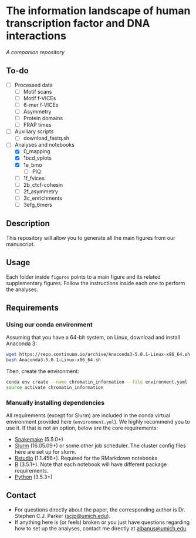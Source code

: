 # The information landscape of human transcription factor and DNA interactions
_A companion repository_

## To-do
- [ ] Processed data
    - [ ] Motif scans
    - [ ] Motif f-VICEs
    - [ ] 6-mer f-VICEs
    - [ ] Asymmetry
    - [ ] Protein domains
    - [ ] FRAP times
- [ ] Auxiliary scripts
    - [ ] download_fastq.sh
- [ ] Analyses and notebooks
    - [x] 0_mapping
    - [x] 1bcd_vplots
    - [x] 1e_bmo
        - [ ] PIQ
    - [ ] 1f_fvices
    - [ ] 2b_ctcf-cohesin
    - [ ] 2f_asymmetry
    - [ ] 3c_enrichments
    - [ ] 3efg_6mers

## Description
This repository will allow you to generate all the main figures from our manuscript.

## Usage
Each folder inside `figures` points to a main figure and its related supplementary figures. Follow the instructions inside each one to perform the analyses.

## Requirements
### Using our conda environment
Assuming that you have a 64-bit system, on Linux, download and install Anaconda 3:
```sh
wget https://repo.continuum.io/archive/Anaconda3-5.0.1-Linux-x86_64.sh
bash Anaconda3-5.0.1-Linux-x86_64.sh
```
Then, create the environment:
```sh
conda env create --name chromatin_information --file environment.yaml
source activate chromatin_information
```

### Manually installing dependencies
All requirements (except for Slurm) are included in the conda virtual environment provided here (`environment.yml`). We highly recommend you to use it. If that is not an option, below are the core requirements:
* [Snakemake](https://snakemake.readthedocs.io/en/stable/) (5.5.0+)
* [Slurm](https://slurm.schedmd.com) (16.05.09+) or some other job scheduler. The cluster config files here are set up for slurm.
* [Rstudio](https://www.rstudio.com) (1.1.456+). Required for the RMarkdown notebooks
* [R](https://www.r-project.org) (3.5.1+). Note that each notebook will have different package requirements.
* [Python](https://www.python.org) (3.5.3+)

## Contact
* For questions directly about the paper, the corresponding author is Dr. Stephen C.J. Parker (scjp@umich.edu).
* If anything here is (or feels) broken or you just have questions regarding how to set up the analyses, contact me directly at albanus@umich.edu.
